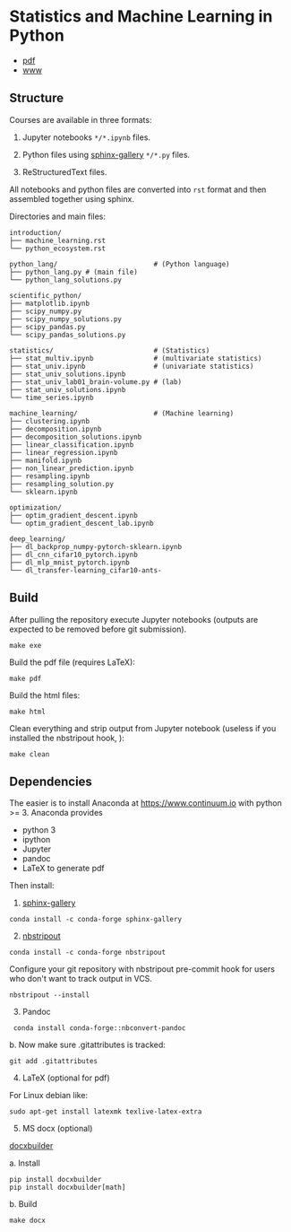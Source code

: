 Statistics and Machine Learning in Python
=========================================

- [pdf](https://raw.github.com/duchesnay/data/master/pdf/StatisticsMachineLearningPython.pdf)
- [www](https://duchesnay.github.io/pystatsml)


Structure
---------

Courses are available in three formats:

1. Jupyter notebooks `*/*.ipynb` files.

2. Python files using [sphinx-gallery](https://sphinx-gallery.github.io/stable/index.html) `*/*.py` files.

3. ReStructuredText files.

All notebooks and python files are converted into `rst` format and then assembled together using sphinx.

Directories and main files:

    introduction/
    ├── machine_learning.rst
    └── python_ecosystem.rst

    python_lang/                        # (Python language)
    ├── python_lang.py # (main file)
    └── python_lang_solutions.py

    scientific_python/
    ├── matplotlib.ipynb
    ├── scipy_numpy.py
    ├── scipy_numpy_solutions.py
    ├── scipy_pandas.py
    └── scipy_pandas_solutions.py

    statistics/                         # (Statistics)
    ├── stat_multiv.ipynb               # (multivariate statistics)
    ├── stat_univ.ipynb                 # (univariate statistics)
    ├── stat_univ_solutions.ipynb
    ├── stat_univ_lab01_brain-volume.py # (lab)
    ├── stat_univ_solutions.ipynb
    └── time_series.ipynb

    machine_learning/                   # (Machine learning)
    ├── clustering.ipynb
    ├── decomposition.ipynb
    ├── decomposition_solutions.ipynb
    ├── linear_classification.ipynb
    ├── linear_regression.ipynb
    ├── manifold.ipynb
    ├── non_linear_prediction.ipynb
    ├── resampling.ipynb
    ├── resampling_solution.py
    └── sklearn.ipynb

    optimization/
    ├── optim_gradient_descent.ipynb
    └── optim_gradient_descent_lab.ipynb

    deep_learning/
    ├── dl_backprop_numpy-pytorch-sklearn.ipynb
    ├── dl_cnn_cifar10_pytorch.ipynb
    ├── dl_mlp_mnist_pytorch.ipynb
    └── dl_transfer-learning_cifar10-ants-


Build
-----

After pulling the repository execute Jupyter notebooks (outputs are expected to be removed before git submission).
```
make exe
```

Build the pdf file (requires LaTeX):
```
make pdf
```

Build the html files:
```
make html
```

Clean everything and  strip output from Jupyter notebook (useless if you installed the nbstripout hook, ):
```
make clean
```

Dependencies
------------
The easier is to install Anaconda at https://www.continuum.io with python >= 3. Anaconda provides

- python 3
- ipython
- Jupyter
- pandoc
- LaTeX to generate pdf

Then install:

1. [sphinx-gallery](https://sphinx-gallery.readthedocs.io)

```
conda install -c conda-forge sphinx-gallery
```

2. [nbstripout](https://github.com/kynan/nbstripout)

```
conda install -c conda-forge nbstripout
```

Configure your git repository with nbstripout pre-commit hook for users who don't want to track output in VCS.

```
nbstripout --install
```

3. Pandoc

```
 conda install conda-forge::nbconvert-pandoc
```

b. Now make sure .gitattributes is tracked:

```
git add .gitattributes
```

4. LaTeX (optional for pdf)

For Linux debian like:

```
sudo apt-get install latexmk texlive-latex-extra
```

5. MS docx (optional)

[docxbuilder](https://docxbuilder.readthedocs.io/en/latest/docxbuilder.html)

a. Install

```
pip install docxbuilder
pip install docxbuilder[math]
```

b. Build

```
make docx
```
